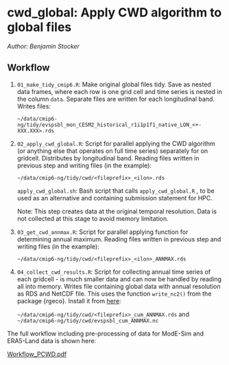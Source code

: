 # cwd_global: Apply CWD algorithm to global files

*Author: Benjamin Stocker*

## Workflow

1.  `01_make_tidy_cmip6.R`: Make original global files tidy. Save as nested data frames, where each row is one grid cell and time series is nested in the column `data`. Separate files are written for each longitudinal band. Writes files:

    `~/data/cmip6-ng/tidy/evspsbl_mon_CESM2_historical_r1i1p1f1_native_LON_<+-XXX.XXX>.rds`

2.  `02_apply_cwd_global.R`: Script for parallel applying the CWD algorithm (or anything else that operates on full time series) separately for on gridcell. Distributes by longitudinal band. Reading files written in previous step and writing files (in the example):

    `~/data/cmip6-ng/tidy/cwd/<fileprefix>_<ilon>.rds`

    `apply_cwd_global.sh`: Bash script that calls `apply_cwd_global.R` , to be used as an alternative and containing submission statement for HPC.

    Note: This step creates data at the original temporal resolution. Data is not collected at this stage to avoid memory limitation.

3.  `03_get_cwd_annmax.R`: Script for parallel applying function for determining annual maximum. Reading files written in previous step and writing files (in the example):

    `~/data/cmip6-ng/tidy/cwd/<fileprefix>_<ilon>_ANNMAX.rds`

4.  `04_collect_cwd_results.R`: Script for collecting annual time series of each gridcell - is much smaller data and can now be handled by reading all into memory. Writes file containing global data with annual resolution as RDS and NetCDF file. This uses the function `write_nc2()` from the package {rgeco}. Install it from [here](https://github.com/geco-bern/rgeco):

    `~/data/cmip6-ng/tidy/cwd/<fileprefix>_cum_ANNMAX.rds` and `~/data/cmip6-ng/tidy/cwd/evspsbl_cum_ANNMAX.nc`

The full workflow including pre-processing of data for ModE-Sim and ERA5-Land data is shown here: 

[Workflow_PCWD.pdf](https://github.com/user-attachments/files/20454999/Workflow_PCWD.pdf)
